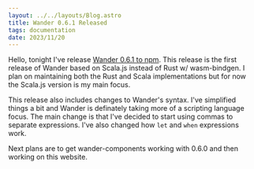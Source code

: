 ```yaml
---
layout: ../../layouts/Blog.astro
title: Wander 0.6.1 Released
tags: documentation
date: 2023/11/20
---
```


Hello, tonight I've release [Wander 0.6.1 to npm](https://www.npmjs.com/package/@wander-lang/wander).
This release is the first release of Wander based on Scala.js instead of Rust w/ wasm-bindgen.
I plan on maintaining both the Rust and Scala implementations but for now the Scala.js version is my main focus.

This release also includes changes to Wander's syntax.
I've simplified things a bit and Wander is definately taking more of a scripting language focus.
The main change is that I've decided to start using commas to separate expressions.
I've also changed how `let` and `when` expressions work.

Next plans are to get wander-components working with 0.6.0 and then working on this website.